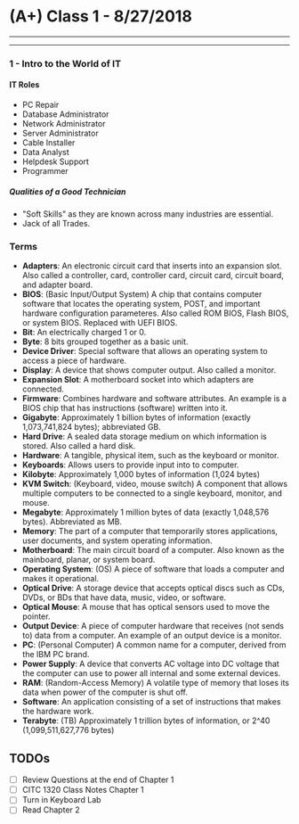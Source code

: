 # (A+) Class 1 - 8/27/2018
***

***
### 1 - Intro to the World of IT

#### IT Roles
+ PC Repair
+ Database Administrator
+ Network Administrator
+ Server Administrator
+ Cable Installer
+ Data Analyst
+ Helpdesk Support
+ Programmer

##### Qualities of a Good Technician
+ "Soft Skills" as they are known across many industries are essential.
+ Jack of all Trades.

### Terms
+ **Adapters**: An electronic circuit card that inserts into an expansion slot. Also called a controller, card, controller card, circuit card, circuit board, and adapter board.
+ **BIOS**: (Basic Input/Output System) A chip that contains computer software that locates the operating system, POST, and important hardware configuration parameteres. Also called ROM BIOS, Flash BIOS, or system BIOS. Replaced with UEFI BIOS.
+ **Bit**: An electrically charged 1 or 0.
+ **Byte**: 8 bits grouped together as a basic unit.
+ **Device Driver**: Special software that allows an operating system to access a piece of hardware.
+ **Display**: A device that shows computer output. Also called a monitor.
+ **Expansion Slot**: A motherboard socket into which adapters are connected.
+ **Firmware**: Combines hardware and software attributes. An example is a BIOS chip that has instructions (software) written into it.
+ **Gigabyte**: Approximately 1 billion bytes of information (exactly 1,073,741,824 bytes); abbreviated GB.
+ **Hard Drive**: A sealed data storage medium on which information is stored. Also called a hard disk.
+ **Hardware**: A tangible, physical item, such as the keyboard or monitor.
+ **Keyboards**: Allows users to provide input into to computer.
+ **Kilobyte**: Approximately 1,000 bytes of information (1,024 bytes)
+ **KVM Switch**: (Keyboard, video, mouse switch) A component that allows multiple computers to be connected to a single keyboard, monitor, and mouse.
+ **Megabyte**: Approximately 1 million bytes of data (exactly 1,048,576 bytes). Abbreviated as MB.
+ **Memory**: The part of a computer that temporarily stores applications, user documents, and system operating information.
+ **Motherboard**: The main circuit board of a computer. Also known as the mainboard, planar, or system board.
+ **Operating System**: (OS) A piece of software that loads a computer and makes it operational.
+ **Optical Drive**: A storage device that accepts optical discs such as CDs, DVDs, or BDs that have data, music, video, or software.
+ **Optical Mouse**: A mouse that has optical sensors used to move the pointer.
+ **Output Device**: A piece of computer hardware that receives (not sends to) data from a computer. An example of an output device is a monitor.
+ **PC**: (Personal Computer) A common name for a computer, derived from the IBM PC brand.
+ **Power Supply**: A device that converts AC voltage into DC voltage that the computer can use to power all internal and some external devices.
+ **RAM**: (Random-Access Memory) A volatile type of memory that loses its data when power of the computer is shut off.
+ **Software**: An application consisting of a set of instructions that makes the hardware work.
+ **Terabyte**: (TB) Approximately 1 trillion bytes of information, or 2^40 (1,099,511,627,776 bytes)

## TODOs
- [ ] Review Questions at the end of Chapter 1
- [ ] CITC 1320 Class Notes Chapter 1
- [ ] Turn in Keyboard Lab
- [ ] Read Chapter 2
